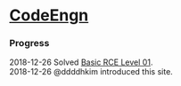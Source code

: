 # [CodeEngn](http://www.codeengn.com/)

### Progress
2018-12-26 Solved [Basic RCE Level 01](./Basic_RCE/Level_01).  
2018-12-26 @ddddhkim introduced this site.